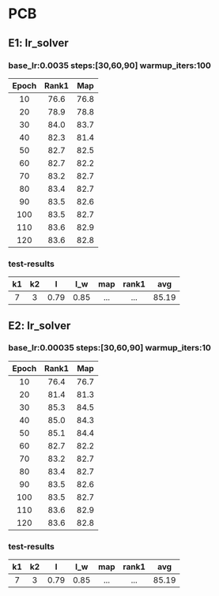 # PCB
## E1: lr_solver
### base_lr:0.0035 steps:[30,60,90] warmup_iters:100
 |Epoch|Rank1|Map|
 |:------:|:------:|:------:|
 |10|76.6|76.8|
 |20|78.9|78.8|
 |30|84.0|83.7|
 |40|82.3|81.4|
 |50|82.7|82.5|
 |60|82.7|82.2|
 |70|83.2|82.7|
 |80|83.4|82.7|
 |90|83.5|82.6|
 |100|83.5|82.7|
 |110|83.6|82.9|
 |120|83.6|82.8|
### test-results
|k1|k2|l|l_w|map|rank1|avg|
|:---:|:---:|:---:|:---:|:---:|:---:|:---:|
|7|3|0.79|0.85|...|...|85.19|

## E2: lr_solver
### base_lr:0.00035 steps:[30,60,90] warmup_iters:10
 |Epoch|Rank1|Map|
 |:------:|:------:|:------:|
 |10|76.4|76.7|
 |20|81.4|81.3|
 |30|85.3|84.5|
 |40|85.0|84.3|
 |50|85.1|84.4|
 |60|82.7|82.2|
 |70|83.2|82.7|
 |80|83.4|82.7|
 |90|83.5|82.6|
 |100|83.5|82.7|
 |110|83.6|82.9|
 |120|83.6|82.8|
### test-results
|k1|k2|l|l_w|map|rank1|avg|
|:---:|:---:|:---:|:---:|:---:|:---:|:---:|
|7|3|0.79|0.85|...|...|85.19|


